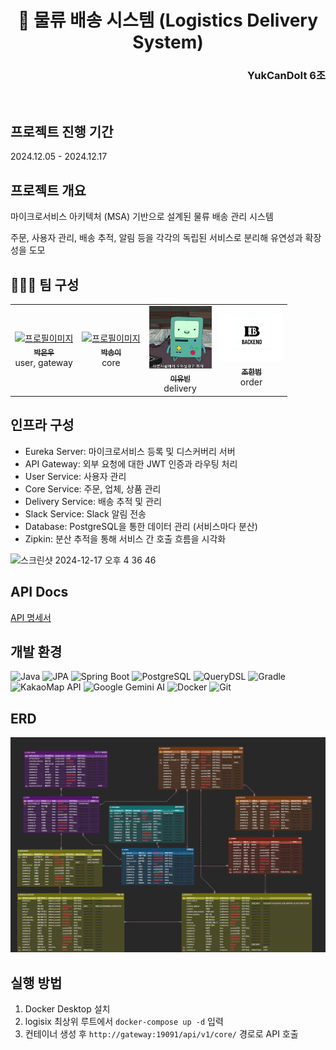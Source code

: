 <div align="center"> 
  <h1>🚚 물류 배송 시스템 (Logistics Delivery System)</h1>
</div>

<div align="right">  <h3>YukCanDoIt 6조</h3> </div>
<br>

## 프로젝트 진행 기간
2024.12.05 - 2024.12.17

## 프로젝트 개요

마이크로서비스 아키텍처 (MSA) 기반으로 설계된 물류 배송 관리 시스템

주문, 사용자 관리, 배송 추적, 알림 등을 각각의 독립된 서비스로 분리해 유연성과 확장성을 도모

## 🧑🏻‍💻 팀 구성

<table style="width: 100%; text-align: center;">
<tbody>
<tr>
<td style="text-align: center;">
<a href="https://github.com/ewoo14">
<img src="https://github.com/ewoo14.png" width="100px;" alt="프로필이미지"/>
<br />
<sub><b>박은우</b></sub>
<br />
</a>
<span>user, gateway</span>
</td>
<td style="text-align: center;">
<a href="https://github.com/sooooooongyi">
<img src="" width="100px;" alt="프로필이미지"/>
<br />
<sub><b>박송이</b></sub>
<br />
</a>
<span>core</span>
</td>
<td style="text-align: center;">
<a href="https://github.com/le-monaaa">
<img src="docs/yubin.jpeg" width="100px;" alt="프로필이미지"/>
<br />
<sub><b>이유빈</b></sub>
</a>
<br />
<span>delivery</span>
</td>
<td style="text-align: center;">
<a href="https://github.com/HanBeom98">
<img src="docs/hanbeom.png" width="100px;" alt="프로필이미지"/>
<br />
<sub><b>조한범</b></sub>
<br />
</a>
<span>order</span>
</td>
</tr>
</tbody>
</table>

## 인프라 구성
- Eureka Server: 마이크로서비스 등록 및 디스커버리 서버
- API Gateway: 외부 요청에 대한 JWT 인증과 라우팅 처리
- User Service: 사용자 관리
- Core Service: 주문, 업체, 상품 관리
- Delivery Service: 배송 추적 및 관리
- Slack Service: Slack 알림 전송
- Database: PostgreSQL을 통한 데이터 관리 (서비스마다 분산)
- Zipkin: 분산 추적을 통해 서비스 간 호출 흐름을 시각화

![스크린샷 2024-12-17 오후 4 36 46](https://github.com/user-attachments/assets/7a95115b-ab2e-4ad9-a800-32ef3693a0ec)

## API Docs
[API 명세서](https://www.notion.so/teamsparta/c64204c1b9804be39687492c54d661b6?v=1532dc3ef5148189975c000c175cb7b0&p=1b76e1b74b0149a4a52ef816bf0fa4db&pm=s)

## 개발 환경

![Java](https://img.shields.io/badge/Java-007396?style=for-the-badge&logo=java&logoColor=white) ![JPA](https://img.shields.io/badge/JPA-6DB33F?style=for-the-badge&logo=hibernate&logoColor=white) ![Spring Boot](https://img.shields.io/badge/Spring%20Boot-6DB33F?style=for-the-badge&logo=springboot&logoColor=white)
![PostgreSQL](https://img.shields.io/badge/PostgreSQL-336791?style=for-the-badge&logo=postgresql&logoColor=white) ![QueryDSL](https://img.shields.io/badge/QueryDSL-005571?style=for-the-badge&logo=hibernate&logoColor=white)  ![Gradle](https://img.shields.io/badge/Gradle-02303A?style=for-the-badge&logo=gradle&logoColor=white)
![KakaoMap API](https://img.shields.io/badge/KakaoMap%20API-FFCD00?style=for-the-badge&logo=kakao&logoColor=black)  ![Google Gemini AI](https://img.shields.io/badge/Google%20Gemini%20AI-4285F4?style=for-the-badge&logo=google&logoColor=white)
![Docker](https://img.shields.io/badge/Docker-2496ED?style=for-the-badge&logo=docker&logoColor=white) ![Git](https://img.shields.io/badge/Git-F05032?style=for-the-badge&logo=git&logoColor=white)

## ERD

<img src="docs/erd-image.png" alt="ERD"/>

## 실행 방법
1. Docker Desktop 설치
2. logisix 최상위 루트에서 `docker-compose up -d` 입력
3. 컨테이너 생성 후 `http://gateway:19091/api/v1/core/` 경로로 API 호출
